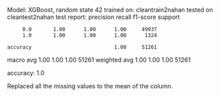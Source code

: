Model: XGBoost, random state 42
trained on: cleantrain2nahan
tested on cleantest2nahan
test report:
              precision    recall  f1-score   support

         0.0       1.00      1.00      1.00     49937
         1.0       1.00      1.00      1.00      1324

    accuracy                           1.00     51261
   macro avg       1.00      1.00      1.00     51261
weighted avg       1.00      1.00      1.00     51261

accuracy: 1.0

Replaced all the missing values to the mean of the column.
